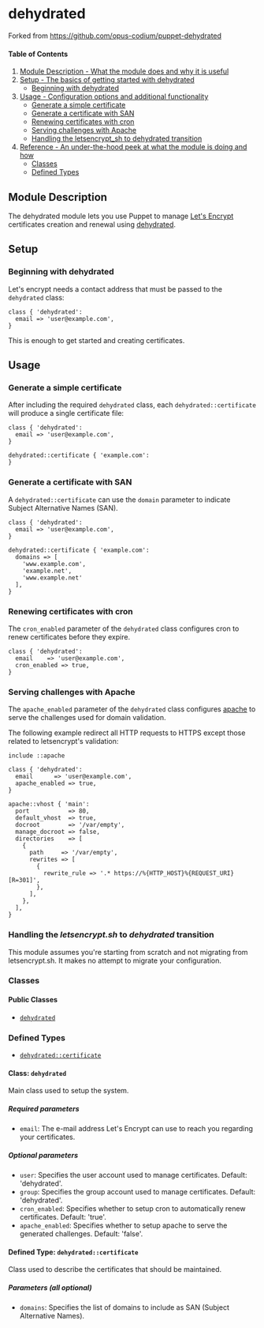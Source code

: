 # dehydrated

Forked from https://github.com/opus-codium/puppet-dehydrated

#### Table of Contents

1. [Module Description - What the module does and why it is useful](#module-description)
2. [Setup - The basics of getting started with dehydrated](#setup)
    * [Beginning with dehydrated](#beginning-with-dehydrated)
3. [Usage - Configuration options and additional functionality](#usage)
    * [Generate a simple certificate](#generate-a-simple-certificate)
    * [Generate a certificate with SAN](#generate-a-certificate-with-san)
    * [Renewing certificates with cron](#renewing-certificates-with-cron)
    * [Serving challenges with Apache](#serving-challenges-with-apache)
    * [Handling the letsencrypt\_sh to dehydrated transition](#handling-the-letsencryptsh-to-dehydrated-transition)
4. [Reference - An under-the-hood peek at what the module is doing and how](#reference)
    * [Classes](#classes)
    * [Defined Types](#defined-types)

## Module Description

The dehydrated module lets you use Puppet to manage [Let's Encrypt](https://letsencrypt.org/) certificates creation and renewal using [dehydrated](https://github.com/lukas2511/dehydrated).

## Setup

### Beginning with dehydrated

Let's encrypt needs a contact address that must be passed to the `dehydrated` class:

```puppet
class { 'dehydrated':
  email => 'user@example.com',
}
```

This is enough to get started and creating certificates.

## Usage

### Generate a simple certificate

After including the required `dehydrated` class, each `dehydrated::certificate` will produce a single certificate file:

```puppet
class { 'dehydrated':
  email => 'user@example.com',
}

dehydrated::certificate { 'example.com':
}
```

### Generate a certificate with SAN

A `dehydrated::certificate` can use the `domain` parameter to indicate Subject Alternative Names (SAN).

```puppet
class { 'dehydrated':
  email => 'user@example.com',
}

dehydrated::certificate { 'example.com':
  domains => [
    'www.example.com',
    'example.net',
    'www.example.net'
  ],
}
```

### Renewing certificates with cron

The `cron_enabled` parameter of the `dehydrated` class configures cron to renew certificates before they expire.

```puppet
class { 'dehydrated':
  email    => 'user@example.com',
  cron_enabled => true,
}
```

### Serving challenges with Apache

The `apache_enabled` parameter of the `dehydrated` class configures [apache](https://forge.puppet.com/puppetlabs/apache) to serve the challenges used for domain validation.

The following example redirect all HTTP requests to HTTPS except those related to letsencrypt's validation:

```puppet
include ::apache

class { 'dehydrated':
  email      => 'user@example.com',
  apache_enabled => true,
}

apache::vhost { 'main':
  port           => 80,
  default_vhost  => true,
  docroot        => '/var/empty',
  manage_docroot => false,
  directories    => [
    {
      path     => '/var/empty',
      rewrites => [
        {
          rewrite_rule => '.* https://%{HTTP_HOST}%{REQUEST_URI} [R=301]',
        },
      ],
    },
  ],
}
```

### Handling the *letsencrypt.sh* to *dehydrated* transition

This module assumes you're starting from scratch and not migrating from letsencrypt.sh. It makes no attempt to migrate your configuration.

### Classes

#### Public Classes

* [`dehydrated`](#class-dehydrated)

### Defined Types

* [`dehydrated::certificate`](#defined-type-dehydratedcertificate)

#### Class: `dehydrated`

Main class used to setup the system.

##### Required parameters

* `email`: The e-mail address Let's Encrypt can use to reach you regarding your certificates.

##### Optional parameters

* `user`: Specifies the user account used to manage certificates. Default: 'dehydrated'.
* `group`: Specifies the group account used to manage certificates. Default: 'dehydrated'.
* `cron_enabled`: Specifies whether to setup cron to automatically renew certificates. Default: 'true'.
* `apache_enabled`: Specifies whether to setup apache to serve the generated challenges. Default: 'false'.

#### Defined Type: `dehydrated::certificate`

Class used to describe the certificates that should be maintained.

##### Parameters (all optional)

* `domains`: Specifies the list of domains to include as SAN (Subject Alternative Names).
